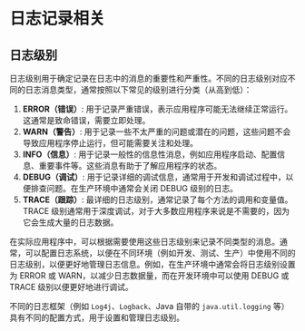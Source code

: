 # 日志记录相关

## 日志级别

日志级别用于确定记录在日志中的消息的重要性和严重性。不同的日志级别对应不同的日志消息类型，通常按照以下常见的级别进行分类（从高到低）：

1. **ERROR（错误）**: 用于记录严重错误，表示应用程序可能无法继续正常运行。这通常是致命错误，需要立即处理。
2. **WARN（警告）**: 用于记录一些不太严重的问题或潜在的问题，这些问题不会导致应用程序停止运行，但可能需要关注和处理。
3. **INFO（信息）**: 用于记录一般性的信息性消息，例如应用程序启动、配置信息、重要事件等。这些消息有助于了解应用程序的状态。
4. **DEBUG（调试）**: 用于记录详细的调试信息，通常用于开发和调试过程中，以便排查问题。在生产环境中通常会关闭 DEBUG 级别的日志。
5. **TRACE（跟踪）**: 最详细的日志级别，通常记录了每个方法的调用和变量值。TRACE 级别通常用于深度调试，对于大多数应用程序来说是不需要的，因为它会生成大量的日志数据。

在实际应用程序中，可以根据需要使用这些日志级别来记录不同类型的消息。通常，可以配置日志系统，以便在不同环境（例如开发、测试、生产）中使用不同的日志级别，以便更好地管理日志信息。例如，在生产环境中通常会将日志级别设置为 ERROR 或 WARN，以减少日志数据量，而在开发环境中可以使用 DEBUG 或 TRACE 级别以便更好地进行调试。

不同的日志框架（例如 `Log4j`、`Logback`、Java 自带的 `java.util.logging` 等）具有不同的配置方式，用于设置和管理日志级别。